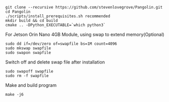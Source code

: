 
```
git clone --recursive https://github.com/stevenlovegrove/Pangolin.git
cd Pangolin
./scripts/install_prerequisites.sh recommended
mkdir build && cd build
cmake .. -DPython_EXECUTABLE=`which python3`
```

For Jetson Orin Nano 4GB Module, using swap to extend memory(Optional)
```
sudo dd if=/dev/zero of=swapfile bs=1M count=4096
sudo mkswap swapfile
sudo swapon swapfile
```
Switch off and delete swap file after installation
```
sudo swapoff swapfile
sudo rm -f swapfile
```

Make and build program
```
make -j6
```

